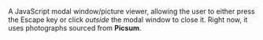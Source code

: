 A JavaScript modal window/picture viewer, allowing the user to either press the Escape key or click _outside_ the modal window to close it. Right now, it uses photographs sourced from **Picsum**.
